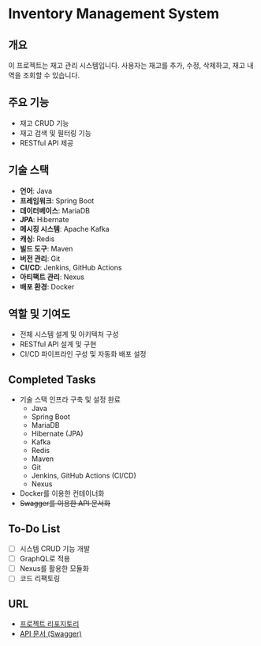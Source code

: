 # Inventory Management System

## 개요
이 프로젝트는 재고 관리 시스템입니다. 사용자는 재고를 추가, 수정, 삭제하고, 재고 내역을 조회할 수 있습니다.

## 주요 기능
- 재고 CRUD 기능
- 재고 검색 및 필터링 기능
- RESTful API 제공

## 기술 스택
- **언어**: Java
- **프레임워크**: Spring Boot
- **데이터베이스**: MariaDB
- **JPA**: Hibernate
- **메시징 시스템**: Apache Kafka
- **캐싱**: Redis
- **빌드 도구**: Maven
- **버전 관리**: Git
- **CI/CD**: Jenkins, GitHub Actions
- **아티팩트 관리**: Nexus
- **배포 환경**: Docker

## 역할 및 기여도
- 전체 시스템 설계 및 아키텍처 구성
- RESTful API 설계 및 구현
- CI/CD 파이프라인 구성 및 자동화 배포 설정

## Completed Tasks
- 기술 스택 인프라 구축 및 설정 완료
    - Java
    - Spring Boot
    - MariaDB
    - Hibernate (JPA)
    - Kafka
    - Redis
    - Maven
    - Git
    - Jenkins, GitHub Actions (CI/CD)
    - Nexus
- Docker를 이용한 컨테이너화
- ~~Swagger를 이용한 API 문서화~~

## To-Do List
- [ ] 시스템 CRUD 기능 개발
- [ ] GraphQL로 적용
- [ ] Nexus를 활용한 모듈화
- [ ] 코드 리팩토링

## URL
- [프로젝트 리포지토리](https://github.com/ss5924/machine-rs)
- [API 문서 (Swagger)](http://ss4754.iptime.org:30001/swagger-ui/index.html)

